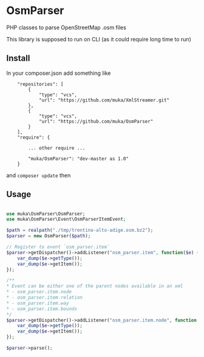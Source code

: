 OsmParser
=========

PHP classes to parse OpenStreetMap .osm files

This library is supposed to run on CLI (as it could require long time to run)


Install
------
In your composer.json add something like
```
    "repositories": [
        {
            "type": "vcs",
            "url": "https://github.com/muka/XmlStreamer.git"
        },
        {
            "type": "vcs",
            "url": "https://github.com/muka/OsmParser"
        }
    ],
    "require": {

        ... other require ...

        "muka/OsmParser": "dev-master as 1.0"
    }

```
and `composer update` then

Usage
------

```php

use muka\OsmParser\OsmParser;
use muka\OsmParser\Event\OsmParserItemEvent;

$path = realpath("./tmp/trentino-alto-adige.osm.bz2");
$parser = new OsmParser($path);

// Register to event `osm_parser.item`
$parser->getDispatcher()->addListener("osm_parser.item", function($e) {
    var_dump($e->getType());
    var_dump($e->getItem());
});

/**
* Event can be either one of the parent nodes available in an xml
* - osm_parser.item.node
* - osm_parser.item.relation
* - osm_parser.item.way
* - osm_parser.item.bounds
*/
$parser->getDispatcher()->addListener("osm_parser.item.node", function($e) {
    var_dump($e->getType());
    var_dump($e->getItem());
});

$parser->parse();

```
